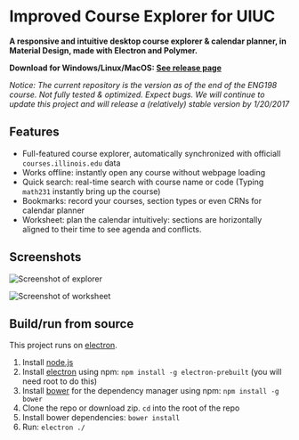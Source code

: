 # Improved Course Explorer for UIUC

**A responsive and intuitive desktop course explorer & calendar planner, in Material Design, made with Electron and Polymer.**

**Download for Windows/Linux/MacOS: [See release page](uiuc-better-catalog/releases)**

*Notice: The current repository is the version as of the end of the ENG198 course. Not fully tested & optimized. Expect bugs. We will continue to update this project and will release a (relatively) stable version by 1/20/2017*

## Features

* Full-featured course explorer, automatically synchronized with officiall `courses.illinois.edu` data
* Works offline: instantly open any course without webpage loading
* Quick search: real-time search with course name or code (Typing `math231` instantly bring up the course)
* Bookmarks: record your courses, section types or even CRNs for calendar planner
* Worksheet: plan the calendar intuitively: sections are horizontally aligned to their time to see agenda and conflicts.

## Screenshots

![Screenshot of explorer](https://ilufang.github.io/uiuc-better-catalog/images/screenshot-1)

![Screenshot of worksheet](https://ilufang.github.io/uiuc-better-catalog/images/screenshot-2)

## Build/run from source

This project runs on [electron](http://electron.atom.io).

1. Install [node.js](https://nodejs.org)
2. Install [electron](http://electron.atom.io) using npm: `npm install -g electron-prebuilt` (you will need root to do this)
3. Install [bower](https://bower.io) for the dependency manager using npm: `npm install -g bower`
4. Clone the repo or download zip. `cd` into the root of the repo
5. Install bower dependencies: `bower install`
6. Run: `electron ./`
